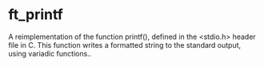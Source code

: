 # ft_printf
A reimplementation of the function printf(), defined in the &lt;stdio.h> header file in C. This function writes a formatted string to the standard output, using variadic functions..
